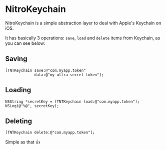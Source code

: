 NitroKeychain
=============

NitroKeychain is a simple abstraction layer to deal with Apple's Keychain on iOS.

It has basically 3 operations: `save`, `load` and `delete` items from Keychain, as you can see below:

Saving
------

```objc
[TNTKeychain save:@"com.myapp.token" 
             data:@"my-ultra-secret-token"];
```

Loading
-------
```objc
NSString *secretKey = [TNTKeychain load:@"com.myapp.token"];
NSLog(@"%@", secretKey);
```

Deleting
--------
```objc
[TNTKeychain delete:@"com.myapp.token"];
```

Simple as that :+1: